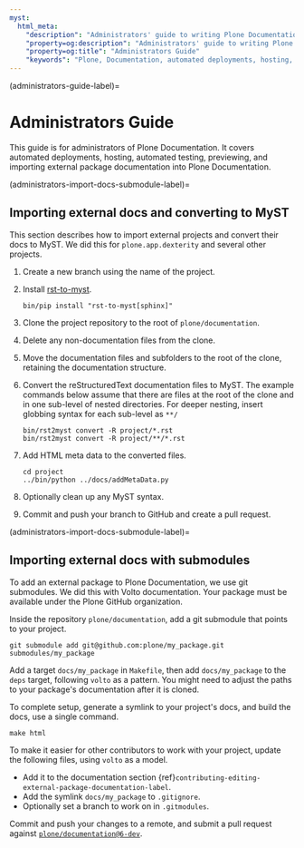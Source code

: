 ```yaml
---
myst:
  html_meta:
    "description": "Administrators' guide to writing Plone Documentation. It covers automated deployments, hosting, automated testing, previewing, and importing external package documentation into Plone Documentation."
    "property=og:description": "Administrators' guide to writing Plone Documentation. It covers automated deployments, hosting, automated testing, previewing, and importing external package documentation into Plone Documentation."
    "property=og:title": "Administrators Guide"
    "keywords": "Plone, Documentation, automated deployments, hosting, automated testing, importing external packages"
---
```


(administrators-guide-label)=

# Administrators Guide

This guide is for administrators of Plone Documentation.
It covers automated deployments, hosting, automated testing, previewing, and importing external package documentation into Plone Documentation.


(administrators-import-docs-submodule-label)=

## Importing external docs and converting to MyST

This section describes how to import external projects and convert their docs to MyST.
We did this for `plone.app.dexterity` and several other projects.

1.  Create a new branch using the name of the project.
1.  Install [rst-to-myst](https://pypi.org/project/rst-to-myst/).

    ```shell
    bin/pip install "rst-to-myst[sphinx]"
    ```

1.  Clone the project repository to the root of `plone/documentation`.
1.  Delete any non-documentation files from the clone.
1.  Move the documentation files and subfolders to the root of the clone, retaining the documentation structure.
1.  Convert the reStructuredText documentation files to MyST.
    The example commands below assume that there are files at the root of the clone and in one sub-level of nested directories. For deeper nesting, insert globbing syntax for each sub-level as `**/`

    ```shell
    bin/rst2myst convert -R project/*.rst
    bin/rst2myst convert -R project/**/*.rst
    ```

1.  Add HTML meta data to the converted files.

    ```shell
    cd project
    ../bin/python ../docs/addMetaData.py
    ```

1.  Optionally clean up any MyST syntax.
1.  Commit and push your branch to GitHub and create a pull request.


(administrators-import-docs-submodule-label)=

## Importing external docs with submodules

To add an external package to Plone Documentation, we use git submodules.
We did this with Volto documentation.
Your package must be available under the Plone GitHub organization.

Inside the repository `plone/documentation`, add a git submodule that points to your project.

```shell
git submodule add git@github.com:plone/my_package.git submodules/my_package
```

Add a target `docs/my_package` in `Makefile`, then add `docs/my_package` to the `deps` target, following `volto` as a pattern.
You might need to adjust the paths to your package's documentation after it is cloned.

To complete setup, generate a symlink to your project's docs, and build the docs, use a single command.

```shell
make html
```

To make it easier for other contributors to work with your project, update the following files, using `volto` as a model.
 
-   Add it to the documentation section {ref}`contributing-editing-external-package-documentation-label`.
-   Add the symlink `docs/my_package` to `.gitignore`.
-   Optionally set a branch to work on in `.gitmodules`.

Commit and push your changes to a remote, and submit a pull request against [`plone/documentation@6-dev`](https://github.com/plone/documentation/compare).
